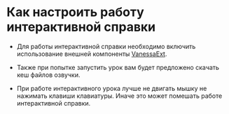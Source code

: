 ﻿# Как настроить работу интерактивной справки

* Для работы интерактивной справки необходимо включить использование внешней компоненты [VanessaExt](https://github.com/lintest/VanessaExt/releases).

* Также при попытке запустить урок вам будет предложено скачать кеш файлов озвучки.

* При работе интерактивного урока лучше не двигать мышку не нажимать клавиши клавиатуры. Иначе это может помешать работе интерактивной справки.